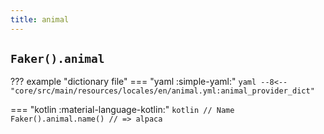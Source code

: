 ```yaml
---
title: animal
---
```


## `Faker().animal`

??? example "dictionary file"
    === "yaml :simple-yaml:"
        ```yaml
        --8<-- "core/src/main/resources/locales/en/animal.yml:animal_provider_dict"
        ```

=== "kotlin :material-language-kotlin:"
    ```kotlin
    // Name
    Faker().animal.name() // => alpaca
    ```
